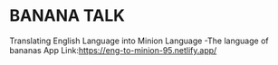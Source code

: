 # BANANA TALK
 Translating English Language into Minion Language -The language of bananas
 App Link:https://eng-to-minion-95.netlify.app/
